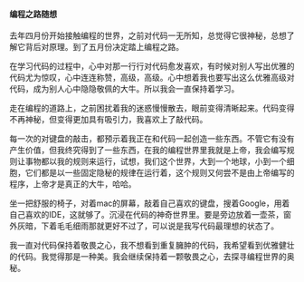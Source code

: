 #### 编程之路随想

去年四月份开始接触编程的世界，之前对代码一无所知，总觉得它很神秘，总想了解它背后对原理。到了五月份决定踏上编程之路。

在学习代码的过程中，心中对那一行行对代码愈发喜欢，有时候对别人写出优雅的代码尤为惊叹，心中连连称赞，高级，高级。心中想着我也要写出这么优雅高级对代码，成为别人心中隐隐敬佩的大牛。所以我会一直保持着学习。

走在编程的道路上，之前困扰着我的迷惑慢慢散去，眼前变得清晰起来。代码变得不再神秘，但变得更加具有吸引力，我喜欢上了敲代码。

每一次的对键盘的敲击，都预示着我正在和代码一起创造一些东西。不管它有没有产生价值，但我终究得到了一些东西，在我的编程世界里我就是上帝，我会编写规则让事物都以我的规则来运行，试想，我们这个世界，大到一个地球，小到一个细胞，它们都是以一些固定隐秘的规律在运行着，这个规则又何尝不是由上帝编写的程序，上帝才是真正的大牛，哈哈。

坐一把舒服的椅子，对着mac的屏幕，敲着自己喜欢的键盘，搜着Google，用着自己喜欢的IDE，这就够了。沉浸在代码的神奇世界里。要是旁边放着一壶茶，窗外灰暗，下着毛毛细雨那就更好不过了，可以说是我写代码最理想的状态了。

我一直对代码保持着敬畏之心，我不想看到重复臃肿的代码，我希望看到优雅健壮的代码。我觉得那是一种美。我会继续保持着一颗敬畏之心，去探寻编程世界的奥秘。
